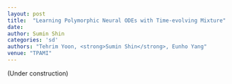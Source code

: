 ```yaml
---
layout: post
title:  "Learning Polymorphic Neural ODEs with Time-evolving Mixture"
date:   
author: Sumin Shin
categories: 'sd'
authors: "Tehrim Yoon, <strong>Sumin Shin</strong>, Eunho Yang"
venue: "TPAMI"
---
```

(Under construction)